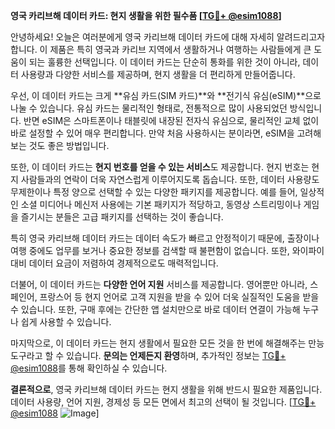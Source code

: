 **영국 카리브해 데이터 카드: 현지 생활을 위한 필수품 [[TG💪+ @esim1088](https://t.me/s/esim1088)]**

안녕하세요! 오늘은 여러분에게 영국 카리브해 데이터 카드에 대해 자세히 알려드리고자 합니다. 이 제품은 특히 영국과 카리브 지역에서 생활하거나 여행하는 사람들에게 큰 도움이 되는 훌륭한 선택입니다. 이 데이터 카드는 단순히 통화를 위한 것이 아니라, 데이터 사용량과 다양한 서비스를 제공하며, 현지 생활을 더 편리하게 만들어줍니다.

우선, 이 데이터 카드는 크게 **유심 카드(SIM 카드)**와 **전기식 유심(eSIM)**으로 나눌 수 있습니다. 유심 카드는 물리적인 형태로, 전통적으로 많이 사용되었던 방식입니다. 반면 eSIM은 스마트폰이나 태블릿에 내장된 전자식 유심으로, 물리적인 교체 없이 바로 설정할 수 있어 매우 편리합니다. 만약 처음 사용하시는 분이라면, eSIM을 고려해보는 것도 좋은 방법입니다.

또한, 이 데이터 카드는 **현지 번호를 얻을 수 있는 서비스**도 제공합니다. 현지 번호는 현지 사람들과의 연락이 더욱 자연스럽게 이루어지도록 돕습니다. 또한, 데이터 사용량도 무제한이나 특정 양으로 선택할 수 있는 다양한 패키지를 제공합니다. 예를 들어, 일상적인 소셜 미디어나 메신저 사용에는 기본 패키지가 적당하고, 동영상 스트리밍이나 게임을 즐기시는 분들은 고급 패키지를 선택하는 것이 좋습니다.

특히 영국 카리브해 데이터 카드는 데이터 속도가 빠르고 안정적이기 때문에, 출장이나 여행 중에도 업무를 보거나 중요한 정보를 검색할 때 불편함이 없습니다. 또한, 와이파이 대비 데이터 요금이 저렴하여 경제적으로도 매력적입니다.

더불어, 이 데이터 카드는 **다양한 언어 지원** 서비스를 제공합니다. 영어뿐만 아니라, 스페인어, 프랑스어 등 현지 언어로 고객 지원을 받을 수 있어 더욱 실질적인 도움을 받을 수 있습니다. 또한, 구매 후에는 간단한 앱 설치만으로 바로 데이터 연결이 가능해 누구나 쉽게 사용할 수 있습니다.

마지막으로, 이 데이터 카드는 현지 생활에서 필요한 모든 것을 한 번에 해결해주는 만능 도구라고 할 수 있습니다. **문의는 언제든지 환영**하며, 추가적인 정보는 [TG💪+ @esim1088](https://t.me/s/esim1088)를 통해 확인하실 수 있습니다.

**결론적으로**, 영국 카리브해 데이터 카드는 현지 생활을 위해 반드시 필요한 제품입니다. 데이터 사용량, 언어 지원, 경제성 등 모든 면에서 최고의 선택이 될 것입니다. [[TG💪+ @esim1088](https://t.me/s/esim1088) ![Image](https://i.postimg.cc/Y0z9fWf4/image.png)]